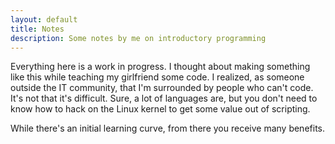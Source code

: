 ```yaml
---
layout: default
title: Notes
description: Some notes by me on introductory programming
---
```


Everything here is a work in progress. I thought about making something like this
while teaching my girlfriend some code. I realized, as someone outside the IT
community, that I'm surrounded by people who can't code. It's not that it's difficult.
Sure, a lot of languages are, but you don't need to know how to hack on the Linux
kernel to get some value out of scripting.

While there's an initial learning curve, from there you receive many benefits.
